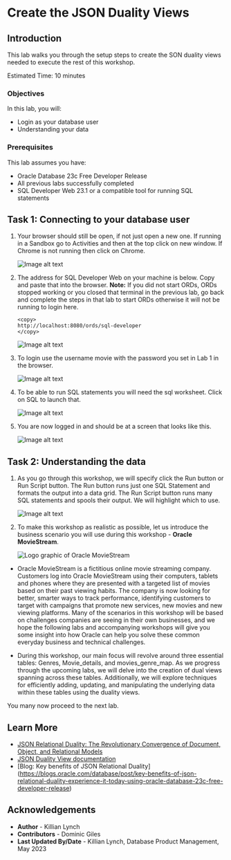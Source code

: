 # Create the JSON Duality Views

## Introduction

This lab walks you through the setup steps to create the SON duality views needed to execute the rest of this workshop. 

Estimated Time: 10 minutes

### Objectives

In this lab, you will:
* Login as your database user
* Understanding your data 

### Prerequisites

This lab assumes you have:
* Oracle Database 23c Free Developer Release
* All previous labs successfully completed
* SQL Developer Web 23.1 or a compatible tool for running SQL statements

## Task 1: Connecting to your database user

1. Your browser should still be open, if not just open a new one. If running in a Sandbox go to Activities and then at the top click on new window. If Chrome is not running then click on Chrome.

    ![Image alt text](images/new_chrome_window.png " ")

2. The address for SQL Developer Web on your machine is below. Copy and paste that into the browser.
    **Note:** If you did not start ORDs, ORDs stopped working or you closed that terminal in the previous lab, go back and complete the steps in that lab to start ORDs otherwise it will not be running to login here.
    ```
    <copy>
    http://localhost:8080/ords/sql-developer
    </copy>
    ```
    ![Image alt text](images/ords_url.png " ")

3. To login use the username movie with the password you set in Lab 1 in the browser.

    ![Image alt text](images/movie-pass.png " ")

4. To be able to run SQL statements you will need the sql worksheet. Click on SQL to launch that.

    ![Image alt text](images/ords_landing_page_launch.png " ")

5. You are now logged in and should be at a screen that looks like this.

    ![Image alt text](images/sql_login.png " ")    

## Task 2: Understanding the data
1. As you go through this workshop, we will specify click the Run button or Run Script button. The Run button runs just one SQL Statement and formats the output into a data grid. The Run Script button runs many SQL statements and spools their output. We will highlight which to use.

    ![Image alt text](images/run_buttons.png " ")

2. To make this workshop as realistic as possible, let us introduce the business scenario you will use during this workshop - **Oracle MovieStream**.

    ![Logo graphic of Oracle MovieStream](images/moviestream-logo.jpeg)

* Oracle MovieStream is a fictitious online movie streaming company. Customers log into Oracle MovieStream using their computers, tablets and phones where they are presented with a targeted list of movies based on their past viewing habits. The company is now looking for better, smarter ways to track performance, identifying customers to target with campaigns that promote new services, new movies and new viewing platforms. Many of the scenarios in this workshop will be based on challenges companies are seeing in their own businesses, and we hope the following labs and accompanying workshops will give you some insight into how Oracle can help you solve these common everyday business and technical challenges.

* During this workshop, our main focus will revolve around three essential tables: Genres, Movie\_details, and movies\_genre\_map. As we progress through the upcoming labs, we will delve into the creation of dual views spanning across these tables. Additionally, we will explore techniques for efficiently adding, updating, and manipulating the underlying data within these tables using the duality views.

You many now proceed to the next lab.

## Learn More

* [JSON Relational Duality: The Revolutionary Convergence of Document, Object, and Relational Models](https://blogs.oracle.com/database/post/json-relational-duality-app-dev)
* [JSON Duality View documentation](http://docs.oracle.com)
* [Blog: Key benefits of JSON Relational Duality] (https://blogs.oracle.com/database/post/key-benefits-of-json-relational-duality-experience-it-today-using-oracle-database-23c-free-developer-release)

## Acknowledgements
* **Author** - Killian Lynch
* **Contributors** - Dominic Giles
* **Last Updated By/Date** - Killian Lynch, Database Product Management, May 2023

